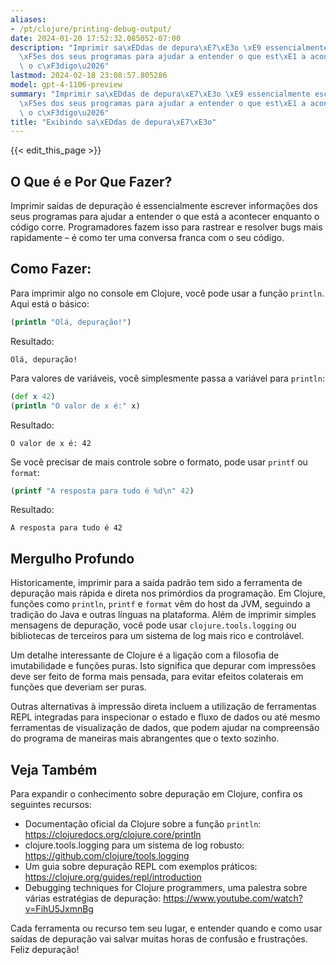 ```yaml
---
aliases:
- /pt/clojure/printing-debug-output/
date: 2024-01-20 17:52:32.085052-07:00
description: "Imprimir sa\xEDdas de depura\xE7\xE3o \xE9 essencialmente escrever informa\xE7\
  \xF5es dos seus programas para ajudar a entender o que est\xE1 a acontecer enquanto\
  \ o c\xF3digo\u2026"
lastmod: 2024-02-18 23:08:57.805286
model: gpt-4-1106-preview
summary: "Imprimir sa\xEDdas de depura\xE7\xE3o \xE9 essencialmente escrever informa\xE7\
  \xF5es dos seus programas para ajudar a entender o que est\xE1 a acontecer enquanto\
  \ o c\xF3digo\u2026"
title: "Exibindo sa\xEDdas de depura\xE7\xE3o"
---
```


{{< edit_this_page >}}

## O Que é e Por Que Fazer?
Imprimir saídas de depuração é essencialmente escrever informações dos seus programas para ajudar a entender o que está a acontecer enquanto o código corre. Programadores fazem isso para rastrear e resolver bugs mais rapidamente – é como ter uma conversa franca com o seu código.

## Como Fazer:
Para imprimir algo no console em Clojure, você pode usar a função `println`. Aqui está o básico:

```Clojure
(println "Olá, depuração!")
```

Resultado:
```
Olá, depuração!
```

Para valores de variáveis, você simplesmente passa a variável para `println`:

```Clojure
(def x 42)
(println "O valor de x é:" x)
```

Resultado:
```
O valor de x é: 42
```

Se você precisar de mais controle sobre o formato, pode usar `printf` ou `format`:

```Clojure
(printf "A resposta para tudo é %d\n" 42)
```

Resultado:
```
A resposta para tudo é 42
```

## Mergulho Profundo
Historicamente, imprimir para a saída padrão tem sido a ferramenta de depuração mais rápida e direta nos primórdios da programação. Em Clojure, funções como `println`, `printf` e `format` vêm do host da JVM, seguindo a tradição do Java e outras línguas na plataforma. Além de imprimir simples mensagens de depuração, você pode usar `clojure.tools.logging` ou bibliotecas de terceiros para um sistema de log mais rico e controlável.

Um detalhe interessante de Clojure é a ligação com a filosofia de imutabilidade e funções puras. Isto significa que depurar com impressões deve ser feito de forma mais pensada, para evitar efeitos colaterais em funções que deveriam ser puras.

Outras alternativas à impressão direta incluem a utilização de ferramentas REPL integradas para inspecionar o estado e fluxo de dados ou até mesmo ferramentas de visualização de dados, que podem ajudar na compreensão do programa de maneiras mais abrangentes que o texto sozinho.

## Veja Também
Para expandir o conhecimento sobre depuração em Clojure, confira os seguintes recursos:

- Documentação oficial da Clojure sobre a função `println`: https://clojuredocs.org/clojure.core/println
- clojure.tools.logging para um sistema de log robusto: https://github.com/clojure/tools.logging
- Um guia sobre depuração REPL com exemplos práticos: https://clojure.org/guides/repl/introduction
- Debugging techniques for Clojure programmers, uma palestra sobre várias estratégias de depuração: https://www.youtube.com/watch?v=FihU5JxmnBg

Cada ferramenta ou recurso tem seu lugar, e entender quando e como usar saídas de depuração vai salvar muitas horas de confusão e frustrações. Feliz depuração!
